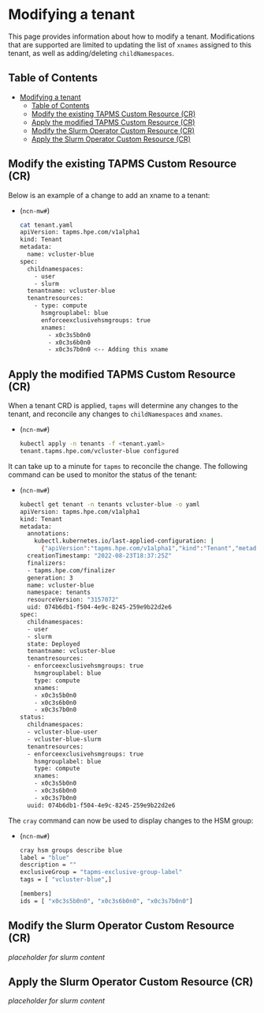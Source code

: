 # Modifying a tenant

This page provides information about how to modify a tenant.  Modifications that are supported are limited to updating the list of `xnames` assigned to this tenant, as well as adding/deleting `childNamespaces`.

## Table of Contents

- [Modifying a tenant](#modifying-a-tenant)
  - [Table of Contents](#table-of-contents)
  - [Modify the existing TAPMS Custom Resource (CR)](#modify-the-existing-tapms-custom-resource-cr)
  - [Apply the modified TAPMS Custom Resource (CR)](#apply-the-modified-tapms-custom-resource-cr)
  - [Modify the Slurm Operator Custom Resource (CR)](#modify-the-slurm-operator-custom-resource-cr)
  - [Apply the Slurm Operator Custom Resource (CR)](#apply-the-slurm-operator-custom-resource-cr)

## Modify the existing TAPMS Custom Resource (CR)

Below is an example of a change to add an xname to a tenant:

- (`ncn-mw#`)

    ```bash
    cat tenant.yaml
    apiVersion: tapms.hpe.com/v1alpha1
    kind: Tenant
    metadata:
      name: vcluster-blue
    spec:
      childnamespaces:
        - user
        - slurm
      tenantname: vcluster-blue
      tenantresources:
        - type: compute
          hsmgrouplabel: blue
          enforceexclusivehsmgroups: true
          xnames:
            - x0c3s5b0n0
            - x0c3s6b0n0
            - x0c3s7b0n0 <-- Adding this xname
    ```

## Apply the modified TAPMS Custom Resource (CR)

When a tenant CRD is applied, `tapms` will determine any changes to the tenant, and reconcile any changes to `childNamespaces` and `xnames`.

- (`ncn-mw#`)

    ```bash
    kubectl apply -n tenants -f <tenant.yaml>
    tenant.tapms.hpe.com/vcluster-blue configured
    ```

It can take up to a minute for `tapms` to reconcile the change.  The following command can be used to monitor the status of the tenant:

- (`ncn-mw#`)

    ```bash
    kubectl get tenant -n tenants vcluster-blue -o yaml
    apiVersion: tapms.hpe.com/v1alpha1
    kind: Tenant
    metadata:
      annotations:
        kubectl.kubernetes.io/last-applied-configuration: |
          {"apiVersion":"tapms.hpe.com/v1alpha1","kind":"Tenant","metadata":{"annotations":{},"name":"vcluster-blue","namespace":"tenants"},"spec":{"childnamespaces":["user","slurm"],"tenantname":"vcluster-blue","tenantresources":[{"enforceexclusivehsmgroups":true,"hsmgrouplabel":"blue","type":"compute","xnames":["x0c3s5b0n0","x0c3s6b0n0"]}]}}
      creationTimestamp: "2022-08-23T18:37:25Z"
      finalizers:
      - tapms.hpe.com/finalizer
      generation: 3
      name: vcluster-blue
      namespace: tenants
      resourceVersion: "3157072"
      uid: 074b6db1-f504-4e9c-8245-259e9b22d2e6
    spec:
      childnamespaces:
      - user
      - slurm
      state: Deployed
      tenantname: vcluster-blue
      tenantresources:
      - enforceexclusivehsmgroups: true
        hsmgrouplabel: blue
        type: compute
        xnames:
        - x0c3s5b0n0
        - x0c3s6b0n0
        - x0c3s7b0n0
    status:
      childnamespaces:
      - vcluster-blue-user
      - vcluster-blue-slurm
      tenantresources:
      - enforceexclusivehsmgroups: true
        hsmgrouplabel: blue
        type: compute
        xnames:
        - x0c3s5b0n0
        - x0c3s6b0n0
        - x0c3s7b0n0
      uuid: 074b6db1-f504-4e9c-8245-259e9b22d2e6
    ```

The `cray` command can now be used to display changes to the HSM group:

- (`ncn-mw#`)

    ```bash
    cray hsm groups describe blue
    label = "blue"
    description = ""
    exclusiveGroup = "tapms-exclusive-group-label"
    tags = [ "vcluster-blue",]

    [members]
    ids = [ "x0c3s5b0n0", "x0c3s6b0n0", "x0c3s7b0n0"]
    ```

## Modify the Slurm Operator Custom Resource (CR)

_placeholder for slurm content_

## Apply the Slurm Operator Custom Resource (CR)

_placeholder for slurm content_
